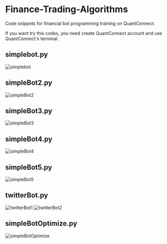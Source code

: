 # Finance-Trading-Algorithms

Code snippets for financial bot programming training on QuantConnect.

If you want try this codes, you need create QuantConnect account and use QuantConnect's terminal.

## simplebot.py

![simplebot](https://user-images.githubusercontent.com/73748872/230595452-3e9edb7a-d1eb-45eb-b07e-17bdbd47c491.png)

## simpleBot2.py

![simpleBot2](https://user-images.githubusercontent.com/73748872/230612052-55979bc5-f82d-4340-aeb8-f4089ec29a40.png)

## simpleBot3.py

![simpleBot3](https://user-images.githubusercontent.com/73748872/230889082-6e4c5688-d0da-4862-a150-3b0c02f64f00.png)

## simpleBot4.py

![simpleBot4](https://user-images.githubusercontent.com/73748872/231157938-cd14f8a3-d083-4e26-bd9b-bae651255d13.png)

## simpleBot5.py

![simpleBot5](https://user-images.githubusercontent.com/73748872/231408934-cb71f8dc-c90b-4795-b72a-c785cf8d1386.png)

## twitterBot.py

![twitterBot1](https://user-images.githubusercontent.com/73748872/231449069-ac767fa2-cd92-4931-8215-66b568e4ffe9.png)
![twitterBot2](https://user-images.githubusercontent.com/73748872/231449056-cf3c048e-3bd0-4124-849a-d939ffaae2e0.png)

## simpleBotOptimize.py
![simpleBotOptimize](https://user-images.githubusercontent.com/73748872/231459860-9540c611-f313-471b-9cde-daa7fbdaef20.png)

